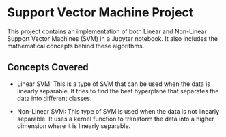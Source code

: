 # Support Vector Machine Project

This project contains an implementation of both Linear and Non-Linear Support Vector Machines (SVM) in a Jupyter notebook. It also includes the mathematical concepts behind these algorithms.

## Concepts Covered

- Linear SVM: This is a type of SVM that can be used when the data is linearly separable. It tries to find the best hyperplane that separates the data into different classes.

- Non-Linear SVM: This type of SVM is used when the data is not linearly separable. It uses a kernel function to transform the data into a higher dimension where it is linearly separable.

